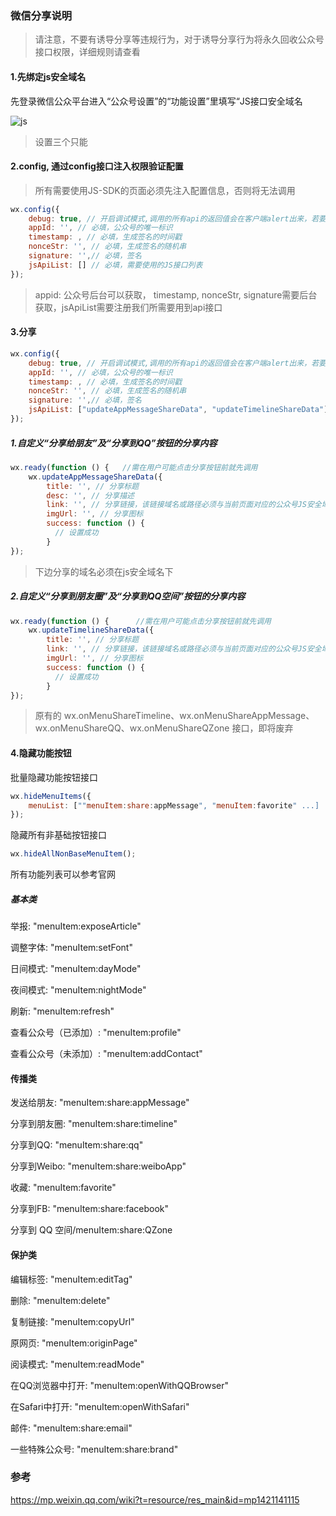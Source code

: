 ### 微信分享说明

> 请注意，不要有诱导分享等违规行为，对于诱导分享行为将永久回收公众号接口权限，详细规则请查看

#### 1.先绑定js安全域名

先登录微信公众平台进入“公众号设置”的“功能设置”里填写“JS接口安全域名

![js](https://yulongge.github.io/images/vampire/jssafe.png)

> 设置三个只能



#### 2.config, 通过config接口注入权限验证配置

> 所有需要使用JS-SDK的页面必须先注入配置信息，否则将无法调用

```js
wx.config({
    debug: true, // 开启调试模式,调用的所有api的返回值会在客户端alert出来，若要查看传入的参数，可以在pc端打开，参数信息会通过log打出，仅在pc端时才会打印。
    appId: '', // 必填，公众号的唯一标识
    timestamp: , // 必填，生成签名的时间戳
    nonceStr: '', // 必填，生成签名的随机串
    signature: '',// 必填，签名
    jsApiList: [] // 必填，需要使用的JS接口列表
});
```

> appid: 公众号后台可以获取， timestamp, nonceStr, signature需要后台获取，jsApiList需要注册我们所需要用到api接口

#### 3.分享

```js
wx.config({
    debug: true, // 开启调试模式,调用的所有api的返回值会在客户端alert出来，若要查看传入的参数，可以在pc端打开，参数信息会通过log打出，仅在pc端时才会打印。
    appId: '', // 必填，公众号的唯一标识
    timestamp: , // 必填，生成签名的时间戳
    nonceStr: '', // 必填，生成签名的随机串
    signature: '',// 必填，签名
    jsApiList: ["updateAppMessageShareData", "updateTimelineShareData"] // 必填，需要使用的JS接口列表
});
```


##### 1.自定义“分享给朋友”及“分享到QQ”按钮的分享内容

```js
wx.ready(function () {   //需在用户可能点击分享按钮前就先调用
    wx.updateAppMessageShareData({ 
        title: '', // 分享标题
        desc: '', // 分享描述
        link: '', // 分享链接，该链接域名或路径必须与当前页面对应的公众号JS安全域名一致
        imgUrl: '', // 分享图标
        success: function () {
          // 设置成功
        }
});
```

> 下边分享的域名必须在js安全域名下

##### 2.自定义“分享到朋友圈”及“分享到QQ空间”按钮的分享内容

```js
wx.ready(function () {      //需在用户可能点击分享按钮前就先调用
    wx.updateTimelineShareData({ 
        title: '', // 分享标题
        link: '', // 分享链接，该链接域名或路径必须与当前页面对应的公众号JS安全域名一致
        imgUrl: '', // 分享图标
        success: function () {
          // 设置成功
        }
});
```

> 原有的 wx.onMenuShareTimeline、wx.onMenuShareAppMessage、wx.onMenuShareQQ、wx.onMenuShareQZone 接口，即将废弃

#### 4.隐藏功能按钮

批量隐藏功能按钮接口

```js
wx.hideMenuItems({
    menuList: [""menuItem:share:appMessage", "menuItem:favorite" ...] 
});
```

隐藏所有非基础按钮接口

```js
wx.hideAllNonBaseMenuItem();
```

所有功能列表可以参考官网

##### 基本类

举报: "menuItem:exposeArticle"

调整字体: "menuItem:setFont"

日间模式: "menuItem:dayMode"

夜间模式: "menuItem:nightMode"

刷新: "menuItem:refresh"

查看公众号（已添加）: "menuItem:profile"

查看公众号（未添加）: "menuItem:addContact"

#### 传播类

发送给朋友: "menuItem:share:appMessage"

分享到朋友圈: "menuItem:share:timeline"

分享到QQ: "menuItem:share:qq"

分享到Weibo: "menuItem:share:weiboApp"

收藏: "menuItem:favorite"

分享到FB: "menuItem:share:facebook"

分享到 QQ 空间/menuItem:share:QZone

#### 保护类

编辑标签: "menuItem:editTag"

删除: "menuItem:delete"

复制链接: "menuItem:copyUrl"

原网页: "menuItem:originPage"

阅读模式: "menuItem:readMode"

在QQ浏览器中打开: "menuItem:openWithQQBrowser"

在Safari中打开: "menuItem:openWithSafari"

邮件: "menuItem:share:email"

一些特殊公众号: "menuItem:share:brand"

### 参考

https://mp.weixin.qq.com/wiki?t=resource/res_main&id=mp1421141115